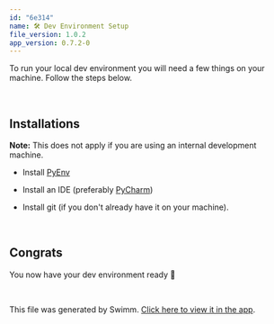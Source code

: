```yaml
---
id: "6e314"
name: 🛠 Dev Environment Setup
file_version: 1.0.2
app_version: 0.7.2-0
---
```


To run your local dev environment you will need a few things on your machine. Follow the steps below.

<br/>

## Installations

**Note:** This does not apply if you are using an internal development machine.

*   Install [PyEnv](https://nodejs.org/en/download/)
    
*   Install an IDE (preferably [PyCharm](https://www.jetbrains.com/pycharm/))
    
*   Install git (if you don't already have it on your machine).

<br/>

## Congrats

You now have your dev environment ready 🎉

<br/>

This file was generated by Swimm. [Click here to view it in the app](https://app.swimm.io/repos/Z2l0aHViJTNBJTNBZGJ0dmF1bHQlM0ElM0FEYXRhdmF1bHQtVUs=/docs/6e314).